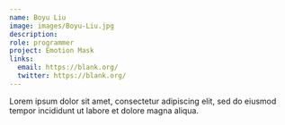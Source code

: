 ```yaml
---
name: Boyu Liu
image: images/Boyu-Liu.jpg
description: 
role: programmer
project: Emotion Mask
links:
  email: https://blank.org/
  twitter: https://blank.org/ 
---
```


Lorem ipsum dolor sit amet, consectetur adipiscing elit, sed do eiusmod tempor incididunt ut labore et dolore magna aliqua.
